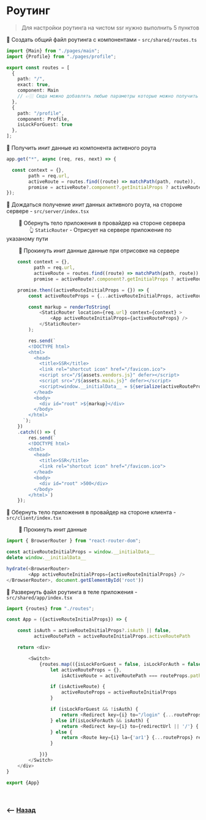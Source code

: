 # Роутинг
> Для настройки роутинга на чистом ssr нужно выполнить 5 пунктов

💠 Создать общий файл роутинга с компонентами - `src/shared/routes.ts`

```typescript jsx
import {Main} from "./pages/main";
import {Profile} from "./pages/profile";

export const routes = [
  {
    path: "/",
    exact: true,
    component: Main
    // 👉🏼 Сюда можно добавлять любые параметры которые можно получить при рендеринге роутов, например: isLockForGuest: true  
  },
  {
    path: "/profile",
    component: Profile,
    isLockForGuest: true
  },
];
```

💠 Получить инит данные из компонента активного роута
```typescript jsx
app.get("*", async (req, res, next) => {

  const context = {},
        path = req.url,
        activeRoute = routes.find((route) => matchPath(path, route)),
        promise = activeRoute?.component?.getInitialProps ? activeRoute.component?.getInitialProps() : Promise.resolve()
});
```

💠 Дождаться получение инит данных активного роута, на стороне сервере - `src/server/index.tsx`

&emsp;&emsp; 🔹 Обернуть тело приложения в провайдер на стороне сервера        
&emsp;&emsp;&emsp;&emsp; 👆  `StaticRouter` - Отрисует на сервере приложение по указаному пути   

&emsp;&emsp; 🔹 Прокинуть инит данные данные при отрисовке на сервере


```typescript jsx
    const context = {},
          path = req.url,
          activeRoute = routes.find((route) => matchPath(path, route)),
          promise = activeRoute?.component?.getInitialProps ? activeRoute.component?.getInitialProps() : Promise.resolve()

    promise.then((activeRouteInitialProps = {}) => {
        const activeRouteProps = {...activeRouteInitialProps, activeRoutePath: path}

        const markup = renderToString(
            <StaticRouter location={req.url} context={context} >
                <App activeRouteInitialProps={activeRouteProps} />
            </StaticRouter>
        );

        res.send(`
        <!DOCTYPE html>
        <html>
          <head>
            <title>SSR</title>          
            <link rel="shortcut icon" href="/favicon.ico">
            <script src="/${assets.vendors.js}" defer></script>
            <script src="/${assets.main.js}" defer></script>
            <script>window.__initialData__ = ${serialize(activeRouteProps)}</script>
          </head>
          <body>
            <div id="root" >${markup}</div>
          </body>
        </html>
      `);
    })
    .catch(() => {
        res.send(`
        <!DOCTYPE html>
        <html>
          <head>
            <title>SSR</title>
            <link rel="shortcut icon" href="/favicon.ico">
          </head>
          <body>
            <div id="root" >500</div>
          </body>
        </html>`)
    });
```

💠 Обернуть тело приложения в провайдер на стороне клиента - `src/client/index.tsx`

&emsp;&emsp; 🔹 Прокинуть инит данные      

```typescript jsx
import { BrowserRouter } from "react-router-dom";

const activeRouteInitialProps = window.__initialData__
delete window.__initialData__

hydrate(<BrowserRouter>
        <App activeRouteInitialProps={activeRouteInitialProps} />
</BrowserRouter>, document.getElementById('root'))
```

💠 Развернуть файл роутинга в теле приложения - `src/shared/app/index.tsx`

```typescript jsx
import {routes} from "./routes";

const App = ({activeRouteInitialProps}) => {

    const isAuth = activeRouteInitialProps?.isAuth || false,
          activeRoutePath = activeRouteInitialProps.activeRoutePath

    return <div>

        <Switch>
            {routes.map(({isLockForGuest = false, isLockForAuth = false, redirectUrl, component: Component, ...routeProps}, i) => {
                let activeRouteProps = {},
                    isActiveRoute = activeRoutePath === routeProps.path 

                if (isActiveRoute) { 
                    activeRouteProps = activeRouteInitialProps
                }

                if (isLockForGuest && !isAuth) {
                    return <Redirect key={i} to="/login" {...routeProps} />
                } else if(isLockForAuth && isAuth) {
                    return <Redirect key={i} to={redirectUrl || '/'} {...routeProps} />
                } else {
                    return <Route key={i} la={'ar1'} {...routeProps} render={(props) => (<Component {...props} {...activeRouteProps} />)} />
                }

            })}
        </Switch>
    </div>
}

export {App}
```

<br>

### ⟵ **<a href="../../readme.md">Назад</a>**